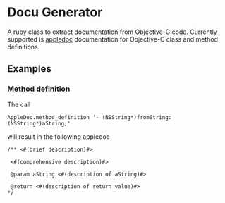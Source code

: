 # Docu Generator
A ruby class to extract documentation from Objective-C code. Currently supported is [appledoc](https://github.com/tomaz/appledoc) documentation for Objective-C class and method definitions.

## Examples

### Method definition
The call 

    AppleDoc.method_definition '- (NSString*)fromString:(NSString*)aString;'

will result in the following appledoc

    /** <#(brief description)#>
    
     <#(comprehensive description)#>
     
     @param aString <#(description of aString)#>

     @return <#(description of return value)#>
    */
